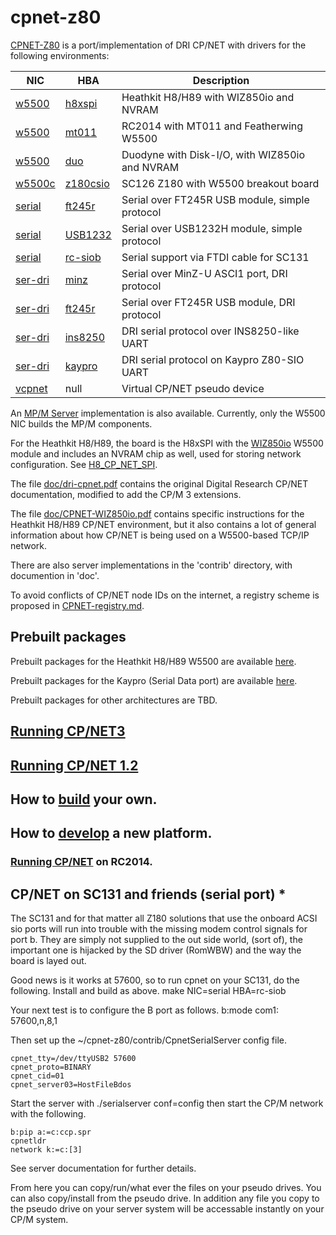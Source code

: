 # cpnet-z80
[CPNET-Z80](md/CPNET-Z80.md) is a port/implementation of DRI CP/NET with drivers for the following
environments:

NIC | HBA | Description
----|-----|------------
[w5500](md/W5500.md) | [h8xspi](md/H8XSPI.md) | Heathkit H8/H89 with WIZ850io and NVRAM
[w5500](md/W5500.md) | [mt011](md/MT011.md) | RC2014 with MT011 and Featherwing W5500
[w5500](md/W5500.md) | [duo](md/DUO.md) | Duodyne with Disk-I/O, with WIZ850io and NVRAM
[w5500c](md/W5500.md) | [z180csio](md/Z180CSIO.md) | SC126 Z180 with W5500 breakout board
[serial](md/SERIAL.md) | [ft245r](md/FT245R.md) | Serial over FT245R USB module, simple protocol
[serial](md/SERIAL.md) | [USB1232](md/USB1232H.md) | Serial over USB1232H module, simple protocol
[serial](md/SERIAL.md) | [rc-siob](md/RC-SIOB.md) | Serial support via FTDI cable for SC131
[ser-dri](md/SER-DRI.md) | [minz](md/MINZ.md) | Serial over MinZ-U ASCI1 port, DRI protocol
[ser-dri](md/SER-DRI.md) | [ft245r](md/FT245R.md) | Serial over FT245R USB module, DRI protocol
[ser-dri](md/SER-DRI.md) | [ins8250](md/INS8250.md) | DRI serial protocol over INS8250-like UART
[ser-dri](md/SER-DRI.md) | [kaypro](md/KAYPRO.md) | DRI serial protocol on Kaypro Z80-SIO UART
[vcpnet](md/VCPNET.md) | null | Virtual CP/NET pseudo device

An [MP/M Server](md/MPMserver.md) implementation is also available.
Currently, only the W5500 NIC builds the MP/M components.

For the Heathkit H8/H89, the board is the H8xSPI with the
[WIZ850io](https://www.wiznet.io/product-item/wiz850io/) W5500 module
and includes an NVRAM chip as well,
used for storing network configuration.
See [H8_CP_NET_SPI](http://koyado.com/Heathkit/H8_CP_NET_SPI_Wiznet_Network.html).

The file [doc/dri-cpnet.pdf](/doc/dri-cpnet.pdf)
contains the original Digital Research CP/NET documentation,
modified to add the CP/M 3 extensions.

The file [doc/CPNET-WIZ850io.pdf](/doc/CPNET-WIZ850io.pdf)
contains specific instructions for the Heathkit H8/H89
CP/NET environment, but it also contains a lot of general information about how
CP/NET is being used on a W5500-based TCP/IP network.

There are also server implementations in the 'contrib' directory, with
documention in 'doc'.

To avoid conflicts of CP/NET node IDs on the internet, a registry scheme is
proposed in [CPNET-registry.md](/CPNET-registry.md).

## Prebuilt packages

Prebuilt packages for the Heathkit H8/H89 W5500 are available
[here](http://sebhc.durgadas.com/mms89/wiz850io/).

Prebuilt packages for the Kaypro (Serial Data port) are available
[here](http://sebhc.durgadas.com/kaypro/).

Prebuilt packages for other architectures are TBD.

## [Running CP/NET3](md/CPNET3.md)

## [Running CP/NET 1.2](md/CPNET12.md)

## How to [build](md/BUILD.md) your own.

## How to [develop](md/DEVEL.md) a new platform.

### [Running CP/NET](md/RUN-RC2014.md) on RC2014.

## CP/NET on SC131 and friends (serial port) *

The SC131 and for that matter all Z180 solutions that use the onboard ACSI sio ports will run into trouble with the
missing modem control signals for port b.  They are simply not supplied to the out side world, (sort of), the important
one is hijacked by the SD driver (RomWBW) and the way the board is layed out.

Good news is it works at 57600, so to run cpnet on your SC131, do the following.
Install and build as above.  make NIC=serial HBA=rc-siob

Your next test is to configure the B port as follows. b:mode com1: 57600,n,8,1

Then set up the ~/cpnet-z80/contrib/CpnetSerialServer config file.
```
cpnet_tty=/dev/ttyUSB2 57600
cpnet_proto=BINARY
cpnet_cid=01
cpnet_server03=HostFileBdos
```

Start the server with ./serialserver conf=config
then start the CP/M network with the following.
```
b:pip a:=c:ccp.spr
cpnetldr
network k:=c:[3]
```

See server documentation for further details.


From here you can copy/run/what ever the files on your pseudo drives.  You can also
copy/install from the pseudo drive.  In addition any file you copy to the pseudo drive
on your server system will be accessable instantly on your CP/M system.

